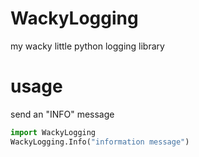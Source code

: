 # WackyLogging
my wacky little python logging library

# usage
send an "INFO" message
```py
import WackyLogging
WackyLogging.Info("information message")
```
